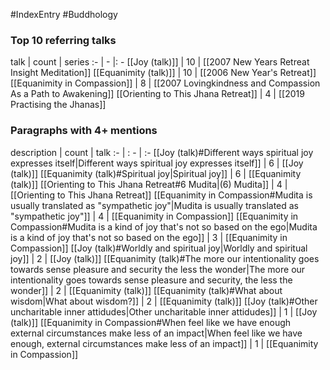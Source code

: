#IndexEntry #Buddhology

### Top 10 referring talks
talk | count | series
:- | - |: -
[[Joy (talk)]] | 10 | [[2007 New Years Retreat Insight Meditation]]
[[Equanimity (talk)]] | 10 | [[2006 New Year's Retreat]]
[[Equanimity in Compassion]] | 8 | [[2007 Lovingkindness and Compassion As a Path to Awakening]]
[[Orienting to This Jhana Retreat]] | 4 | [[2019 Practising the Jhanas]]

### Paragraphs with 4+ mentions
description | count | talk
:- | : - | :-
[[Joy (talk)#Different ways spiritual joy expresses itself\|Different ways spiritual joy expresses itself]] | 6 | [[Joy (talk)]]
[[Equanimity (talk)#Spiritual joy\|Spiritual joy]] | 6 | [[Equanimity (talk)]]
[[Orienting to This Jhana Retreat#6 Mudita\|(6) Mudita]] | 4 | [[Orienting to This Jhana Retreat]]
[[Equanimity in Compassion#Mudita is usually translated as "sympathetic joy"\|Mudita is usually translated as "sympathetic joy"]] | 4 | [[Equanimity in Compassion]]
[[Equanimity in Compassion#Mudita is a kind of joy that's not so based on the ego\|Mudita is a kind of joy that's not so based on the ego]] | 3 | [[Equanimity in Compassion]]
[[Joy (talk)#Worldly and spiritual joy\|Worldly and spiritual joy]] | 2 | [[Joy (talk)]]
[[Equanimity (talk)#The more our intentionality goes towards sense pleasure and security the less the wonder\|The more our intentionality goes towards sense pleasure and security, the less the wonder]] | 2 | [[Equanimity (talk)]]
[[Equanimity (talk)#What about wisdom\|What about wisdom?]] | 2 | [[Equanimity (talk)]]
[[Joy (talk)#Other uncharitable inner attidudes\|Other uncharitable inner attidudes]] | 1 | [[Joy (talk)]]
[[Equanimity in Compassion#When feel like we have enough external circumstances make less of an impact\|When feel like we have enough, external circumstances make less of an impact]] | 1 | [[Equanimity in Compassion]]

